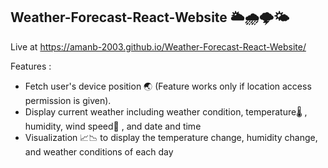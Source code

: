 ## Weather-Forecast-React-Website 🌥🌧🌩🌤

Live at https://amanb-2003.github.io/Weather-Forecast-React-Website/

Features :
- Fetch user's device position 🌏 (Feature works only if location access permission is given).
- Display current weather including weather condition, temperature🌡 , humidity, wind speed💨 , and date and time
- Visualization 📈📉 to display the temperature change, humidity change, and weather conditions of each day



